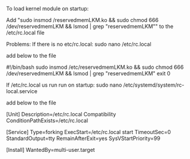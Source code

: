 To load kernel module on startup:

Add "sudo insmod <path>/reservedmemLKM.ko && sudo chmod 666 /dev/reservedmemLKM && lsmod | grep "reservedmemLKM"" to the /etc/rc.local file


Problems:
If there is no etc/rc.local:
sudo nano /etc/rc.local

add below to the file

#!/bin/bash
sudo insmod /etc/reservedmemLKM.ko && sudo chmod 666 /dev/reservedmemLKM && lsmod | grep "reservedmemLKM"
exit 0

If /etc/rc.local us run run on startup:
sudo nano /etc/systemd/system/rc-local.service

add below to the file

[Unit]
 Description=/etc/rc.local Compatibility
 ConditionPathExists=/etc/rc.local

[Service]
 Type=forking
 ExecStart=/etc/rc.local start
 TimeoutSec=0
 StandardOutput=tty
 RemainAfterExit=yes
 SysVStartPriority=99

[Install]
 WantedBy=multi-user.target
